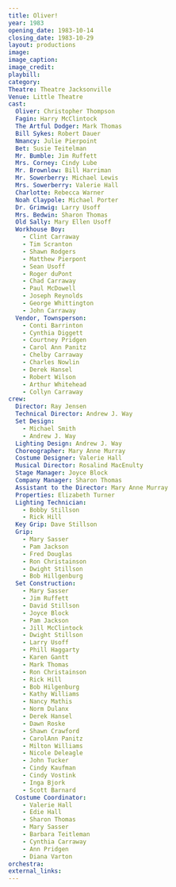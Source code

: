 ```yaml
---
title: Oliver!
year: 1983
opening_date: 1983-10-14
closing_date: 1983-10-29
layout: productions
image:
image_caption:
image_credit:
playbill: 
category: 
Theatre: Theatre Jacksonville
Venue: Little Theatre
cast:
  Oliver: Christopher Thompson
  Fagin: Harry McClintock
  The Artful Dodger: Mark Thomas
  Bill Sykes: Robert Dauer
  Nmancy: Julie Pierpoint
  Bet: Susie Teitelman
  Mr. Bumble: Jim Ruffett
  Mrs. Corney: Cindy Lube
  Mr. Brownlow: Bill Harriman
  Mr. Sowerberry: Michael Lewis
  Mrs. Sowerberry: Valerie Hall
  Charlotte: Rebecca Warner
  Noah Claypole: Michael Porter
  Dr. Grimwig: Larry Usoff
  Mrs. Bedwin: Sharon Thomas
  Old Sally: Mary Ellen Usoff 
  Workhouse Boy:
    - Clint Carraway
    - Tim Scranton
    - Shawn Rodgers
    - Matthew Pierpont
    - Sean Usoff
    - Roger duPont
    - Chad Carraway
    - Paul McDowell
    - Joseph Reynolds
    - George Whittington
    - John Carraway
  Vendor, Townsperson:
    - Conti Barrinton
    - Cynthia Diggett
    - Courtney Pridgen
    - Carol Ann Panitz
    - Chelby Carraway
    - Charles Nowlin
    - Derek Hansel
    - Robert Wilson
    - Arthur Whitehead
    - Collyn Carraway
crew:
  Director: Ray Jensen
  Technical Director: Andrew J. Way
  Set Design:
    - Michael Smith
    - Andrew J. Way
  Lighting Design: Andrew J. Way
  Choreographer: Mary Anne Murray
  Costume Designer: Valerie Hall
  Musical Director: Rosalind MacEnulty
  Stage Manager: Joyce Block
  Company Manager: Sharon Thomas
  Assistant to the Director: Mary Anne Murray
  Properties: Elizabeth Turner
  Lighting Technician:
    - Bobby Stillson
    - Rick Hill
  Key Grip: Dave Stillson
  Grip:
    - Mary Sasser
    - Pam Jackson
    - Fred Douglas
    - Ron Christainson
    - Dwight Stillson 
    - Bob Hillgenburg
  Set Construction:
    - Mary Sasser
    - Jim Ruffett
    - David Stillson
    - Joyce Block
    - Pam Jackson
    - Jill McClintock
    - Dwight Stillson 
    - Larry Usoff
    - Phill Haggarty
    - Karen Gantt
    - Mark Thomas
    - Ron Christainson
    - Rick Hill
    - Bob Hilgenburg
    - Kathy Williams
    - Nancy Mathis
    - Norm Dulanx
    - Derek Hansel
    - Dawn Roske
    - Shawn Crawford
    - CarolAnn Panitz
    - Milton Williams
    - Nicole Deleagle
    - John Tucker
    - Cindy Kaufman
    - Cindy Vostink
    - Inga Bjork
    - Scott Barnard
  Costume Coordinator:
    - Valerie Hall
    - Edie Hall
    - Sharon Thomas
    - Mary Sasser
    - Barbara Teitleman
    - Cynthia Carraway
    - Ann Pridgen
    - Diana Varton
orchestra:
external_links:
---
```


